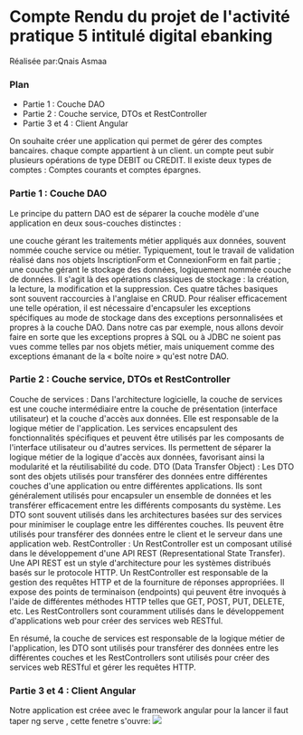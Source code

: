 <h1>Compte Rendu du projet de l'activité pratique 5 intitulé digital ebanking</h1>
  Réalisée par:Qnais Asmaa
  <h3>Plan</h3>
  <ul>
 <li> Partie 1 : Couche DAO</li>
 <li>Partie 2 : Couche service, DTOs et RestController</li>
 <li>Partie 3 et 4 : Client Angular</li>
 </ul>
 On souhaite créer une application qui permet de gérer des comptes bancaires. chaque compte appartient à un client. un compte peut subir plusieurs opérations de type DEBIT ou CREDIT. Il existe deux types de comptes : Comptes courants et comptes épargnes.
  <h3> Partie 1 : Couche DAO</h3>
  Le principe du pattern DAO est de séparer la couche modèle d'une application en deux sous-couches distinctes :

une couche gérant les traitements métier appliqués aux données, souvent nommée couche service ou métier. Typiquement, tout le travail de validation réalisé dans nos objets InscriptionForm et ConnexionForm en fait partie ;
une couche gérant le stockage des données, logiquement nommée couche de données. Il s'agit là des opérations classiques de stockage : la création, la lecture, la modification et la suppression. Ces quatre tâches basiques sont souvent raccourcies à l'anglaise en CRUD.
Pour réaliser efficacement une telle opération, il est nécessaire d'encapsuler les exceptions spécifiques au mode de stockage dans des exceptions personnalisées et propres à la couche DAO. Dans notre cas par exemple, nous allons devoir faire en sorte que les exceptions propres à SQL ou à JDBC ne soient pas vues comme telles par nos objets métier, mais uniquement comme des exceptions émanant de la « boîte noire » qu'est notre DAO.
<h3> Partie 2 : Couche service, DTOs et RestController</h3>
Couche de services : Dans l'architecture logicielle, la couche de services est une couche intermédiaire entre la couche de présentation (interface utilisateur) et la couche d'accès aux données. Elle est responsable de la logique métier de l'application. Les services encapsulent des fonctionnalités spécifiques et peuvent être utilisés par les composants de l'interface utilisateur ou d'autres services. Ils permettent de séparer la logique métier de la logique d'accès aux données, favorisant ainsi la modularité et la réutilisabilité du code.
DTO (Data Transfer Object) : Les DTO sont des objets utilisés pour transférer des données entre différentes couches d'une application ou entre différentes applications. Ils sont généralement utilisés pour encapsuler un ensemble de données et les transférer efficacement entre les différents composants du système. Les DTO sont souvent utilisés dans les architectures basées sur des services pour minimiser le couplage entre les différentes couches. Ils peuvent être utilisés pour transférer des données entre le client et le serveur dans une application web.
RestController : Un RestController est un composant utilisé dans le développement d'une API REST (Representational State Transfer). Une API REST est un style d'architecture pour les systèmes distribués basés sur le protocole HTTP. Un RestController est responsable de la gestion des requêtes HTTP et de la fourniture de réponses appropriées. Il expose des points de terminaison (endpoints) qui peuvent être invoqués à l'aide de différentes méthodes HTTP telles que GET, POST, PUT, DELETE, etc. Les RestControllers sont couramment utilisés dans le développement d'applications web pour créer des services web RESTful.

En résumé, la couche de services est responsable de la logique métier de l'application, les DTO sont utilisés pour transférer des données entre les différentes couches et les RestControllers sont utilisés pour créer des services web RESTful et gérer les requêtes HTTP.
 <h3> Partie 3 et 4 : Client Angular</h3>
 Notre application est créee avec le framework angular pour la lancer il faut taper ng serve , cette fenetre s'ouvre:
 <img src="/img/1.PNG"/>







